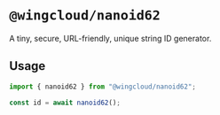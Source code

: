 # `@wingcloud/nanoid62`

A tiny, secure, URL-friendly, unique string ID generator.

## Usage

```ts
import { nanoid62 } from "@wingcloud/nanoid62";

const id = await nanoid62();
```

